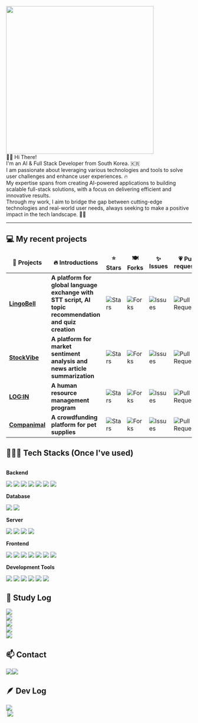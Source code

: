 <div class=pull-left style="align-items: right;">
	<img src="https://github.com/user-attachments/assets/7f480670-3155-4840-b07f-06d9042c3335"  width="400" height="400"/>
</div>
<div class=pull-right>
	👋🏻 Hi There!<br/>
	I'm an AI & Full Stack Developer from South Korea. 🇰🇷<br/>
	I am passionate about leveraging various technologies and tools to solve user challenges and enhance user experiences. 🔥 <br/>
	My expertise spans from creating AI-powered applications to building scalable full-stack solutions, with a focus on delivering efficient and innovative results.<br/>
	Through my work, I aim to bridge the gap between cutting-edge technologies and real-world user needs, always seeking to make a positive impact in the tech landscape. 🫶🏻
</div>
<hr>

## 💻 My recent projects
<table>
  <thead align="center">
    <tr border: none;>
      <td><b>🎁 Projects</b></td>
      <td><b>🔥 Introductions</b></td>
      <td><b>⭐ Stars</b></td>
      <td><b>🍽️ Forks</b></td>
      <td><b>✨ Issues</b></td>
      <td><b>💗 Pull requests</b></td>
    </tr>
  </thead>
  <tbody>
    <tr>
      <td><a href="https://github.com/orgs/LingoBell/repositories"><b>LingoBell</b></a></td>
      <td><b>A platform for global language exchange with STT script, AI topic recommendation and quiz creation</b></td>
      <td><img alt="Stars" src="https://img.shields.io/github/stars/LingoBell/LingoBell-BackEnd?style=flat-square&labelColor=343b41"/></td>
      <td><img alt="Forks" src="https://img.shields.io/github/forks/LingoBell/LingoBell-BackEnd?style=flat-square&labelColor=343b41"/></td>
      <td><img alt="Issues" src="https://img.shields.io/github/issues/LingoBell/LingoBell-BackEnd?style=flat-square&labelColor=343b41"/></td>
      <td><img alt="Pull Requests" src="https://img.shields.io/github/issues-pr/LingoBell/LingoBell-BackEnd?style=flat-square&labelColor=343b41"/></td>
    </tr>
    <tr>
      <td><a href="https://github.com/orgs/StockVibe/repositories"><b>StockVibe</b></a></td>
      <td><b>A platform for market sentiment analysis and news article summarization</b></td>
      <td><img alt="Stars" src="https://img.shields.io/github/stars/StockVibe/Stockvibe_Backend?style=flat-square&labelColor=343b41"/></td>
      <td><img alt="Forks" src="https://img.shields.io/github/forks/StockVibe/Stockvibe_Backend?style=flat-square&labelColor=343b41"/></td>
      <td><img alt="Issues" src="https://img.shields.io/github/issues/StockVibe/Stockvibe_Backend?style=flat-square&labelColor=343b41"/></td>
      <td><img alt="Pull Requests" src="https://img.shields.io/github/issues-pr/StockVibe/Stockvibe_Backend?style=flat-square&labelColor=343b41"/></td>
    </tr>
    <tr>
      <td><a href="https://github.com/modaing/BACK-LOGIN"><b>LOG:IN</b></a></td>
      <td><b>A human resource management program</b></td>
      <td><img alt="Stars" src="https://img.shields.io/github/stars/modaing/BACK-LOGIN?style=flat-square&labelColor=343b41"/></td>
      <td><img alt="Forks" src="https://img.shields.io/github/forks/modaing/BACK-LOGIN?style=flat-square&labelColor=343b41"/></td>
      <td><img alt="Issues" src="https://img.shields.io/github/issues/modaing/BACK-LOGIN?style=flat-square&labelColor=343b41"/></td>
      <td><img alt="Pull Requests" src="https://img.shields.io/github/issues-pr/modaing/BACK-LOGIN?style=flat-square&labelColor=343b41"/></td>
    </tr>
    <tr>
      <td><a href="https://github.com/modaing/companimal-semi_project"><b>Companimal</b></a></td>
      <td><b>A crowdfunding platform for pet supplies</b></td>
      <td><img alt="Stars" src="https://img.shields.io/github/stars/modaing/companimal-semi_project?style=flat-square&labelColor=343b41"/></td>
      <td><img alt="Forks" src="https://img.shields.io/github/forks/modaing/companimal-semi_project?style=flat-square&labelColor=343b41"/></td>
      <td><img alt="Issues" src="https://img.shields.io/github/issues/modaing/companimal-semi_project?style=flat-square&labelColor=343b41"/></td>
      <td><img alt="Pull Requests" src="https://img.shields.io/github/issues-pr/modaing/companimal-semi_project?style=flat-square&labelColor=343b41"/></td>
    </tr>
  </tbody>
</table>

## 👩🏻‍💻 Tech Stacks (Once I've used)
<div style="display:flex; flex-direction:column; align-items:flex-start;">
    <!-- Backend -->
    <p><strong>Backend</strong></p>
    <div>
<!-- 	<img src="https://img.shields.io/badge/Java-ED8B00?style=for-the-badge&logo=openjdk&logoColor=white"> -->
        <img src="https://img.shields.io/badge/JAVA-007396?style=for-the-badge&logo=openjdk&logoColor=white">
	<img src="https://img.shields.io/badge/Spring-6DB33F?style=for-the-badge&logo=spring&logoColor=white" />
        <img src="https://img.shields.io/badge/Spring Boot-6DB33F?style=for-the-badge&logo=spring boot&logoColor=white" />
	<img src="https://img.shields.io/badge/python-3670A0?style=for-the-badge&logo=python&logoColor=ffdd54"/>
  	<img src="https://img.shields.io/badge/FastAPI-f3f3f3?style=for-the-badge&logo=fastapi&logoColor=009688"/>
	<img src="https://img.shields.io/badge/webRTC-333333?style=for-the-badge&logo=webrtc&logoColor=white"/>
	<img src="https://img.shields.io/badge/socket.io-010101?style=for-the-badge&logo=socketdotio&logoColor=white"/>
    </div>
    <!-- Database -->
    <p><strong>Database</strong></p>
    <div>
	<img src="https://img.shields.io/badge/MYSQL-4479A1?style=for-the-badge&logo=MYSQL&logoColor=white">
	<img src="https://img.shields.io/badge/postgreSQL-4169E1?style=for-the-badge&logo=postgresql&logoColor=white"/>
    </div>
    <!-- Server -->
    <p><strong>Server</strong></p>
    <div>
        <img src="https://img.shields.io/badge/linux-FCC624?style=for-the-badge&logo=linux&logoColor=black"> 
        <img src="https://img.shields.io/badge/apache tomcat-F8DC75?style=for-the-badge&logo=apachetomcat&logoColor=black">
        <img src="https://img.shields.io/badge/AWS-232F3E?style=for-the-badge&logo=amazonwebservices&logoColor=white">
	<img src="https://img.shields.io/badge/Firebase-DD2C00?style=for-the-badge&logo=Firebase&logoColor=white" />
    </div>
    <!-- Frontend -->
    <p><strong>Frontend</strong></p>
    <div>
        <img src="https://img.shields.io/badge/HTML5-E34F26?style=for-the-badge&logo=HTML5&logoColor=white">
  	<img src="https://img.shields.io/badge/CSS3-1572B6?style=for-the-badge&logo=CSS3&logoColor=white">
  	<img src="https://img.shields.io/badge/JAVASCRIPT-F7DF1E?style=for-the-badge&logo=JAVASCRIPT&logoColor=white">
	<img src="https://img.shields.io/badge/react.js-20232a.svg?style=for-the-badge&logo=react&logoColor=61DAFB" />
	<img src="https://img.shields.io/badge/Redux-593D88?style=for-the-badge&logo=redux&logoColor=white" />
        <img src="https://img.shields.io/badge/bootstrap-7952B3?style=for-the-badge&logo=bootstrap&logoColor=white">
	<img src="https://img.shields.io/badge/vue.js-4FC08D?style=for-the-badge&logo=vuedotjs&logoColor=white"/>
    </div>
    <!-- Development Tools -->
    <p><strong>Development Tools</strong></p>
    <div>
	<img src="https://img.shields.io/badge/git-F05033.svg?style=for-the-badge&logo=git&logoColor=white" />
  	<img src="https://img.shields.io/badge/github-181717.svg?style=for-the-badge&logo=github&logoColor=white" />
  	<img src="https://img.shields.io/badge/Notion-F3F3F3.svg?style=for-the-badge&logo=notion&logoColor=black" />
	<img src="https://img.shields.io/badge/visual studio code-007ACC.svg?style=for-the-badge&logo=visualstudiocode&logoColor=white" />
	<img src="https://img.shields.io/badge/intellij idea-000000.svg?style=for-the-badge&logo=intellijidea&logoColor=white" />
	<img src="https://img.shields.io/badge/figma-F24E1E.svg?style=for-the-badge&logo=figma&logoColor=white" />
    </div>

## 📖 Study Log
  <img src="https://img.shields.io/badge/LangChain-d5d5d5?style=for-the-badge&logo=langchain&logoColor=1C3C3C"/>
  <img src="https://img.shields.io/badge/pytorch-EE4C2C?style=for-the-badge&logo=pytorch&logoColor=white"/>
  <img src="https://img.shields.io/badge/tensorflow-FF6F00?style=for-the-badge&logo=tensorflow&logoColor=white"/>
  <img src="https://img.shields.io/badge/huggingface-FFD21E?style=for-the-badge&logo=huggingface&logoColor=1C3C3C"/>
  <img src="https://img.shields.io/badge/node.js-5FA04E?style=for-the-badge&logo=nodedotjs&logoColor=white"/>

## 📫 Contact
<div style="display:flex; flex-direction:row;">
  <a href="hongi_@naver.com">
    <img
      src="https://img.shields.io/badge/gmail-EA4335?style=for-the-badge&logo=gmail&logoColor=white"/>
  </a>
	
  <a href="https://open.kakao.com/o/sijhDxHb">
    <img
      src="https://img.shields.io/badge/KakaoTalk-FFCD00?style=for-the-badge&logoColor=black&logo=KakaoTalk">
  </a>
</div>


## 🪶 Dev Log
<a href="https://github-readme-stats.vercel.app/api?username=modaing&include_all_commits=true&show_icons=true&theme=gruvbox">
	<img align="left" src="https://github-readme-stats.vercel.app/api?username=modaing&include_all_commits=true&show_icons=true&theme=default"/>
</a>
<a href="https://github-readme-stats.vercel.app/api/top-langs/?username=modaing&langs_count=10&layout=compact&theme=dark">
	<img align="right" src="https://github-readme-stats.vercel.app/api/top-langs/?username=modaing&langs_count=10&layout=compact&theme=default"/>
</a>


